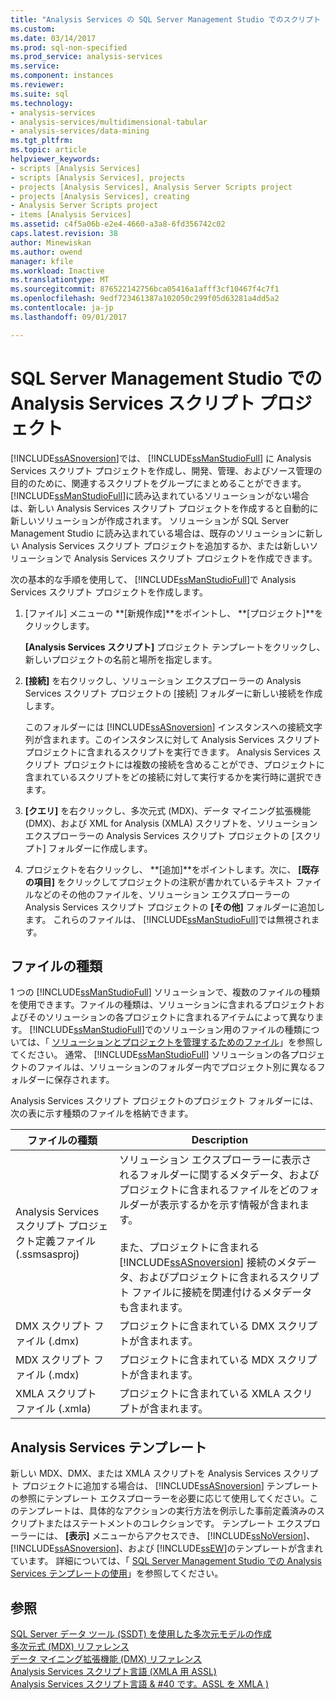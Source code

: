```yaml
---
title: "Analysis Services の SQL Server Management Studio でのスクリプト プロジェクト |Microsoft ドキュメント"
ms.custom: 
ms.date: 03/14/2017
ms.prod: sql-non-specified
ms.prod_service: analysis-services
ms.service: 
ms.component: instances
ms.reviewer: 
ms.suite: sql
ms.technology:
- analysis-services
- analysis-services/multidimensional-tabular
- analysis-services/data-mining
ms.tgt_pltfrm: 
ms.topic: article
helpviewer_keywords:
- scripts [Analysis Services]
- scripts [Analysis Services], projects
- projects [Analysis Services], Analysis Server Scripts project
- projects [Analysis Services], creating
- Analysis Server Scripts project
- items [Analysis Services]
ms.assetid: c4f5a06b-e2e4-4660-a3a8-6fd356742c02
caps.latest.revision: 38
author: Minewiskan
ms.author: owend
manager: kfile
ms.workload: Inactive
ms.translationtype: MT
ms.sourcegitcommit: 876522142756bca05416a1afff3cf10467f4c7f1
ms.openlocfilehash: 9edf723461387a102050c299f05d63281a4dd5a2
ms.contentlocale: ja-jp
ms.lasthandoff: 09/01/2017

---
```

# <a name="analysis-services-scripts-project-in-sql-server-management-studio"></a>SQL Server Management Studio での Analysis Services スクリプト プロジェクト
  [!INCLUDE[ssASnoversion](../../includes/ssasnoversion-md.md)]では、 [!INCLUDE[ssManStudioFull](../../includes/ssmanstudiofull-md.md)] に Analysis Services スクリプト プロジェクトを作成し、開発、管理、およびソース管理の目的のために、関連するスクリプトをグループにまとめることができます。 [!INCLUDE[ssManStudioFull](../../includes/ssmanstudiofull-md.md)]に読み込まれているソリューションがない場合は、新しい Analysis Services スクリプト プロジェクトを作成すると自動的に新しいソリューションが作成されます。 ソリューションが SQL Server Management Studio に読み込まれている場合は、既存のソリューションに新しい Analysis Services スクリプト プロジェクトを追加するか、または新しいソリューションで Analysis Services スクリプト プロジェクトを作成できます。  
  
 次の基本的な手順を使用して、 [!INCLUDE[ssManStudioFull](../../includes/ssmanstudiofull-md.md)]で Analysis Services スクリプト プロジェクトを作成します。  
  
1.  [ファイル] メニューの **[新規作成]**をポイントし、 **[プロジェクト]**をクリックします。  
  
     **[Analysis Services スクリプト]** プロジェクト テンプレートをクリックし、新しいプロジェクトの名前と場所を指定します。  
  
2.  **[接続]** を右クリックし、ソリューション エクスプローラーの Analysis Services スクリプト プロジェクトの [接続] フォルダーに新しい接続を作成します。  
  
     このフォルダーには [!INCLUDE[ssASnoversion](../../includes/ssasnoversion-md.md)] インスタンスへの接続文字列が含まれます。このインスタンスに対して Analysis Services スクリプト プロジェクトに含まれるスクリプトを実行できます。 Analysis Services スクリプト プロジェクトには複数の接続を含めることができ、プロジェクトに含まれているスクリプトをどの接続に対して実行するかを実行時に選択できます。  
  
3.  **[クエリ]** を右クリックし、多次元式 (MDX)、データ マイニング拡張機能 (DMX)、および XML for Analysis (XMLA) スクリプトを、ソリューション エクスプローラーの Analysis Services スクリプト プロジェクトの [スクリプト] フォルダーに作成します。
  
4.  プロジェクトを右クリックし、 **[追加]**をポイントします。次に、 **[既存の項目]** をクリックしてプロジェクトの注釈が書かれているテキスト ファイルなどのその他のファイルを、ソリューション エクスプローラーの Analysis Services スクリプト プロジェクトの **[その他]** フォルダーに追加します。 これらのファイルは、 [!INCLUDE[ssManStudioFull](../../includes/ssmanstudiofull-md.md)]では無視されます。  
  
## <a name="file-types"></a>ファイルの種類  
 1 つの [!INCLUDE[ssManStudioFull](../../includes/ssmanstudiofull-md.md)] ソリューションで、複数のファイルの種類を使用できます。ファイルの種類は、ソリューションに含まれるプロジェクトおよびそのソリューションの各プロジェクトに含まれるアイテムによって異なります。 [!INCLUDE[ssManStudioFull](../../includes/ssmanstudiofull-md.md)]でのソリューション用のファイルの種類については、「 [ソリューションとプロジェクトを管理するためのファイル](http://msdn.microsoft.com/library/e19d2859-0b97-4727-ac27-c4c226d86b2f)」を参照してください。 通常、 [!INCLUDE[ssManStudioFull](../../includes/ssmanstudiofull-md.md)] ソリューションの各プロジェクトのファイルは、ソリューションのフォルダー内でプロジェクト別に異なるフォルダーに保存されます。  
  
 Analysis Services スクリプト プロジェクトのプロジェクト フォルダーには、次の表に示す種類のファイルを格納できます。  
  
|ファイルの種類|Description|  
|---------------|-----------------|  
|Analysis Services スクリプト プロジェクト定義ファイル (.ssmsasproj)|ソリューション エクスプローラーに表示されるフォルダーに関するメタデータ、およびプロジェクトに含まれるファイルをどのフォルダーが表示するかを示す情報が含まれます。<br /><br /> また、プロジェクトに含まれる [!INCLUDE[ssASnoversion](../../includes/ssasnoversion-md.md)] 接続のメタデータ、およびプロジェクトに含まれるスクリプト ファイルに接続を関連付けるメタデータも含まれます。|  
|DMX スクリプト ファイル (.dmx)|プロジェクトに含まれている DMX スクリプトが含まれます。|  
|MDX スクリプト ファイル (.mdx)|プロジェクトに含まれている MDX スクリプトが含まれます。|  
|XMLA スクリプト ファイル (.xmla)|プロジェクトに含まれている XMLA スクリプトが含まれます。|  
  
## <a name="analysis-services-templates"></a>Analysis Services テンプレート  
 新しい MDX、DMX、または XMLA スクリプトを Analysis Services スクリプト プロジェクトに追加する場合は、 [!INCLUDE[ssASnoversion](../../includes/ssasnoversion-md.md)] テンプレートの参照にテンプレート エクスプローラーを必要に応じて使用してください。このテンプレートは、具体的なアクションの実行方法を例示した事前定義済みのスクリプトまたはステートメントのコレクションです。 テンプレート エクスプローラーには、 **[表示]** メニューからアクセスでき、 [!INCLUDE[ssNoVersion](../../includes/ssnoversion-md.md)]、 [!INCLUDE[ssASnoversion](../../includes/ssasnoversion-md.md)]、および [!INCLUDE[ssEW](../../includes/ssew-md.md)]のテンプレートが含まれています。 詳細については、「 [SQL Server Management Studio での Analysis Services テンプレートの使用](../../analysis-services/instances/use-analysis-services-templates-in-sql-server-management-studio.md)」を参照してください。  
  
## <a name="see-also"></a>参照  
 [SQL Server データ ツール &#40;SSDT&#41; を使用した多次元モデルの作成](../../analysis-services/multidimensional-models/creating-multidimensional-models-using-sql-server-data-tools-ssdt.md)   
 [多次元式 (MDX) リファレンス](../../mdx/multidimensional-expressions-mdx-reference.md)   
 [データ マイニング拡張機能 (DMX) リファレンス](../../dmx/data-mining-extensions-dmx-reference.md)   
 [Analysis Services スクリプト言語 &#40;XMLA 用 ASSL&#41;](../../analysis-services/scripting/analysis-services-scripting-language-assl-for-xmla.md)   
 [Analysis Services スクリプト言語 & #40 です。ASSL を XMLA &#41;](../../analysis-services/scripting/analysis-services-scripting-language-assl-for-xmla.md)  
  
  


